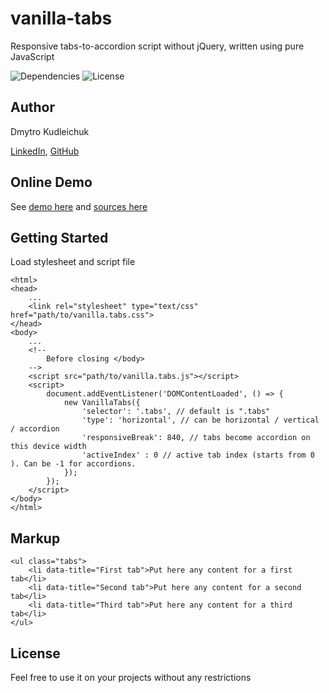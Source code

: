 # vanilla-tabs
Responsive tabs-to-accordion script without jQuery, written using pure JavaScript

<p>
<img src="https://img.shields.io/badge/dependencies-no-success.svg" alt="Dependencies" />
<img src="https://img.shields.io/badge/license-MIT-green.svg" alt="License" />
</p>

## Author

Dmytro Kudleichuk

<a href="https://www.linkedin.com/in/dmytro-kudleichuk/">LinkedIn</a>, <a href="https://github.com/DKudleichuk">GitHub</a>

## Online Demo

See <a href="https://dkudleichuk.github.io/vanilla-tabs/example.html">demo here</a> and <a href="https://github.com/DKudleichuk/vanilla-tabs">sources here</a>

## Getting Started

Load stylesheet and script file

```
<html>
<head>
	...
	<link rel="stylesheet" type="text/css" href="path/to/vanilla.tabs.css">
</head>
<body>
	...
	<!--
		Before closing </body>
	-->
	<script src="path/to/vanilla.tabs.js"></script>
	<script>
		document.addEventListener('DOMContentLoaded', () => {
			new VanillaTabs({
				'selector': '.tabs', // default is ".tabs"
				'type': 'horizontal', // can be horizontal / vertical / accordion
				'responsiveBreak': 840, // tabs become accordion on this device width
				'activeIndex' : 0 // active tab index (starts from 0 ). Can be -1 for accordions.
			});
		});
	</script>
</body>
</html>
```

## Markup 

```
<ul class="tabs">
	<li data-title="First tab">Put here any content for a first tab</li>
	<li data-title="Second tab">Put here any content for a second tab</li>
	<li data-title="Third tab">Put here any content for a third tab</li>
</ul>
```

## License

Feel free to use it on your projects without any restrictions